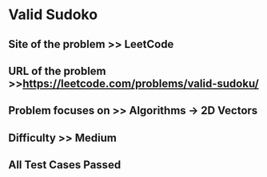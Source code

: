 # Valid Sudoko

## Site of the problem >> LeetCode

## URL of the problem >>https://leetcode.com/problems/valid-sudoku/

## Problem focuses on >> Algorithms -> 2D Vectors

## Difficulty >> Medium

## All Test Cases Passed
